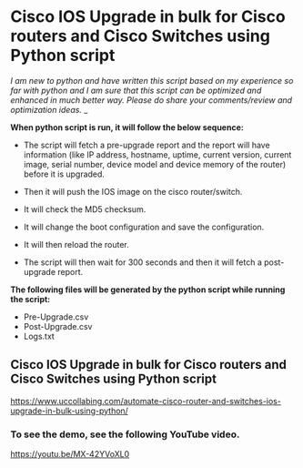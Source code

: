 
# Cisco IOS Upgrade in bulk for Cisco routers and Cisco Switches using Python script

_I am new to python and have written this script based on my experience so far with python and I am sure that this script can be optimized and enhanced in much better way. Please do share your comments/review and optimization ideas._
_

**When python script is run, it will follow the below sequence:**

* The script will fetch a pre-upgrade report and the report will have information (like IP address, hostname, uptime, current version, current image, serial number, device model and device memory of the router) before it is upgraded.

* Then it will push the IOS image on the cisco router/switch.

* It will check the MD5 checksum.

* It will change the boot configuration and save the configuration.

* It will then reload the router.

* The script will then wait for 300 seconds and then it will fetch a post-upgrade report.


**The following files will be generated by the python script while running the script:**

* Pre-Upgrade.csv
* Post-Upgrade.csv
* Logs.txt

## Cisco IOS Upgrade in bulk for Cisco routers and Cisco Switches using Python script
https://www.uccollabing.com/automate-cisco-router-and-switches-ios-upgrade-in-bulk-using-python/

### To see the demo, see the following YouTube video.
https://youtu.be/MX-42YVoXL0


